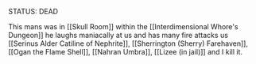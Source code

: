 STATUS: DEAD

This mans was in [[Skull Room]] within the [[Interdimensional Whore's Dungeon]]
he laughs maniacally at us and has many fire attacks us [[Serinus Alder Catiline of Nephrite]], [[Sherrington (Sherry) Farehaven]], [[Ogan the Flame Shell]], [[Nahran Umbra]], [[Lizee (in jail)]] and I kill it.